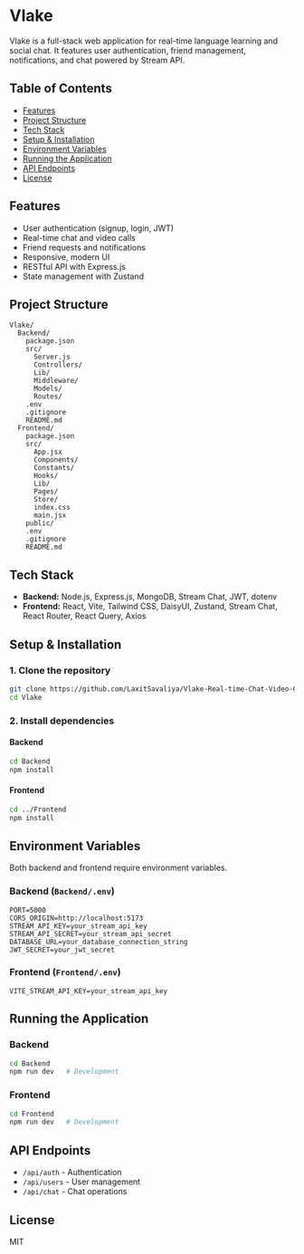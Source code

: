 # Vlake

Vlake is a full-stack web application for real-time language learning and social chat. It features user authentication, friend management, notifications, and chat powered by Stream API.

## Table of Contents

- [Features](#features)
- [Project Structure](#project-structure)
- [Tech Stack](#tech-stack)
- [Setup & Installation](#setup--installation)
- [Environment Variables](#environment-variables)
- [Running the Application](#running-the-application)
- [API Endpoints](#api-endpoints)
- [License](#license)

## Features

- User authentication (signup, login, JWT)
- Real-time chat and video calls
- Friend requests and notifications
- Responsive, modern UI
- RESTful API with Express.js
- State management with Zustand

## Project Structure

```
Vlake/
  Backend/
    package.json
    src/
      Server.js
      Controllers/
      Lib/
      Middleware/
      Models/
      Routes/
    .env
    .gitignore
    README.md
  Frontend/
    package.json
    src/
      App.jsx
      Components/
      Constants/
      Hooks/
      Lib/
      Pages/
      Store/
      index.css
      main.jsx
    public/
    .env
    .gitignore
    README.md
```

## Tech Stack

- **Backend:** Node.js, Express.js, MongoDB, Stream Chat, JWT, dotenv
- **Frontend:** React, Vite, Tailwind CSS, DaisyUI, Zustand, Stream Chat, React Router, React Query, Axios

## Setup & Installation

### 1. Clone the repository

```bash
git clone https://github.com/LaxitSavaliya/Vlake-Real-time-Chat-Video-Calling-App
cd Vlake
```

### 2. Install dependencies

#### Backend

```bash
cd Backend
npm install
```

#### Frontend

```bash
cd ../Frontend
npm install
```

## Environment Variables

Both backend and frontend require environment variables.

### Backend (`Backend/.env`)

```dotenv
PORT=5000
CORS_ORIGIN=http://localhost:5173
STREAM_API_KEY=your_stream_api_key
STREAM_API_SECRET=your_stream_api_secret
DATABASE_URL=your_database_connection_string
JWT_SECRET=your_jwt_secret
```

### Frontend (`Frontend/.env`)

```dotenv
VITE_STREAM_API_KEY=your_stream_api_key
```

## Running the Application

### Backend

```bash
cd Backend
npm run dev   # Development
```

### Frontend

```bash
cd Frontend
npm run dev   # Development
```

## API Endpoints

- `/api/auth` - Authentication
- `/api/users` - User management
- `/api/chat` - Chat operations

## License

MIT
